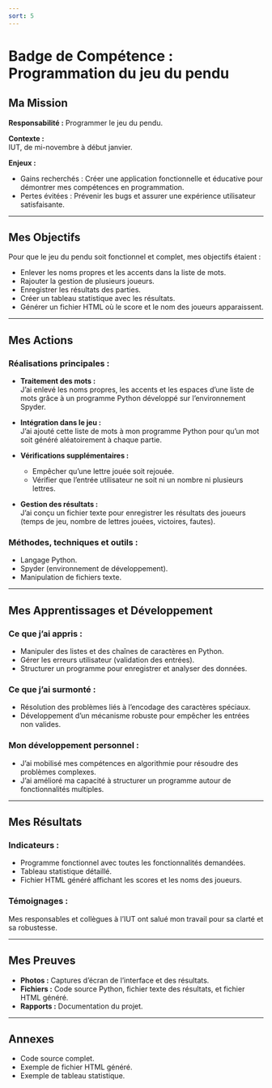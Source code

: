```yaml
---
sort: 5
---
```


# Badge de Compétence : Programmation du jeu du pendu

## Ma Mission
**Responsabilité :** Programmer le jeu du pendu.

**Contexte :**  
IUT, de mi-novembre à début janvier.

**Enjeux :**  
- Gains recherchés : Créer une application fonctionnelle et éducative pour démontrer mes compétences en programmation.
- Pertes évitées : Prévenir les bugs et assurer une expérience utilisateur satisfaisante.

---

## Mes Objectifs

Pour que le jeu du pendu soit fonctionnel et complet, mes objectifs étaient :
- Enlever les noms propres et les accents dans la liste de mots.
- Rajouter la gestion de plusieurs joueurs.
- Enregistrer les résultats des parties.
- Créer un tableau statistique avec les résultats.
- Générer un fichier HTML où le score et le nom des joueurs apparaissent.

---

## Mes Actions

### Réalisations principales :

- **Traitement des mots :**  
  J’ai enlevé les noms propres, les accents et les espaces d’une liste de mots grâce à un programme Python développé sur l’environnement Spyder.

- **Intégration dans le jeu :**  
  J’ai ajouté cette liste de mots à mon programme Python pour qu’un mot soit généré aléatoirement à chaque partie.

- **Vérifications supplémentaires :**  
  - Empêcher qu’une lettre jouée soit rejouée.
  - Vérifier que l’entrée utilisateur ne soit ni un nombre ni plusieurs lettres.

- **Gestion des résultats :**  
  J’ai conçu un fichier texte pour enregistrer les résultats des joueurs (temps de jeu, nombre de lettres jouées, victoires, fautes).

### Méthodes, techniques et outils :
- Langage Python.
- Spyder (environnement de développement).
- Manipulation de fichiers texte.

---

## Mes Apprentissages et Développement

### Ce que j’ai appris :
- Manipuler des listes et des chaînes de caractères en Python.
- Gérer les erreurs utilisateur (validation des entrées).
- Structurer un programme pour enregistrer et analyser des données.

### Ce que j’ai surmonté :
- Résolution des problèmes liés à l’encodage des caractères spéciaux.
- Développement d’un mécanisme robuste pour empêcher les entrées non valides.

### Mon développement personnel :
- J’ai mobilisé mes compétences en algorithmie pour résoudre des problèmes complexes.
- J’ai amélioré ma capacité à structurer un programme autour de fonctionnalités multiples.

---

## Mes Résultats

### Indicateurs :
- Programme fonctionnel avec toutes les fonctionnalités demandées.
- Tableau statistique détaillé.
- Fichier HTML généré affichant les scores et les noms des joueurs.

### Témoignages :
Mes responsables et collègues à l’IUT ont salué mon travail pour sa clarté et sa robustesse.

---

## Mes Preuves
- **Photos :** Captures d’écran de l’interface et des résultats.
- **Fichiers :** Code source Python, fichier texte des résultats, et fichier HTML généré.
- **Rapports :** Documentation du projet.

---

## Annexes
- Code source complet.
- Exemple de fichier HTML généré.
- Exemple de tableau statistique.
